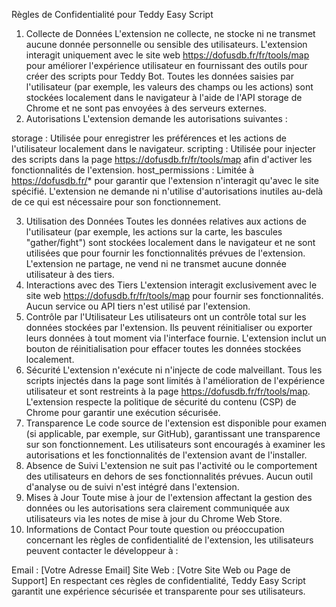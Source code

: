 Règles de Confidentialité pour Teddy Easy Script
1. Collecte de Données
L'extension ne collecte, ne stocke ni ne transmet aucune donnée personnelle ou sensible des utilisateurs.
L'extension interagit uniquement avec le site web https://dofusdb.fr/fr/tools/map pour améliorer l'expérience utilisateur en fournissant des outils pour créer des scripts pour Teddy Bot.
Toutes les données saisies par l'utilisateur (par exemple, les valeurs des champs ou les actions) sont stockées localement dans le navigateur à l'aide de l'API storage de Chrome et ne sont pas envoyées à des serveurs externes.
2. Autorisations
L'extension demande les autorisations suivantes :

storage : Utilisée pour enregistrer les préférences et les actions de l'utilisateur localement dans le navigateur.
scripting : Utilisée pour injecter des scripts dans la page https://dofusdb.fr/fr/tools/map afin d'activer les fonctionnalités de l'extension.
host_permissions : Limitée à https://dofusdb.fr/* pour garantir que l'extension n'interagit qu'avec le site spécifié.
L'extension ne demande ni n'utilise d'autorisations inutiles au-delà de ce qui est nécessaire pour son fonctionnement.

3. Utilisation des Données
Toutes les données relatives aux actions de l'utilisateur (par exemple, les actions sur la carte, les bascules "gather/fight") sont stockées localement dans le navigateur et ne sont utilisées que pour fournir les fonctionnalités prévues de l'extension.
L'extension ne partage, ne vend ni ne transmet aucune donnée utilisateur à des tiers.
4. Interactions avec des Tiers
L'extension interagit exclusivement avec le site web https://dofusdb.fr/fr/tools/map pour fournir ses fonctionnalités.
Aucun service ou API tiers n'est utilisé par l'extension.
5. Contrôle par l'Utilisateur
Les utilisateurs ont un contrôle total sur les données stockées par l'extension. Ils peuvent réinitialiser ou exporter leurs données à tout moment via l'interface fournie.
L'extension inclut un bouton de réinitialisation pour effacer toutes les données stockées localement.
6. Sécurité
L'extension n'exécute ni n'injecte de code malveillant.
Tous les scripts injectés dans la page sont limités à l'amélioration de l'expérience utilisateur et sont restreints à la page https://dofusdb.fr/fr/tools/map.
L'extension respecte la politique de sécurité du contenu (CSP) de Chrome pour garantir une exécution sécurisée.
7. Transparence
Le code source de l'extension est disponible pour examen (si applicable, par exemple, sur GitHub), garantissant une transparence sur son fonctionnement.
Les utilisateurs sont encouragés à examiner les autorisations et les fonctionnalités de l'extension avant de l'installer.
8. Absence de Suivi
L'extension ne suit pas l'activité ou le comportement des utilisateurs en dehors de ses fonctionnalités prévues.
Aucun outil d'analyse ou de suivi n'est intégré dans l'extension.
9. Mises à Jour
Toute mise à jour de l'extension affectant la gestion des données ou les autorisations sera clairement communiquée aux utilisateurs via les notes de mise à jour du Chrome Web Store.
10. Informations de Contact
Pour toute question ou préoccupation concernant les règles de confidentialité de l'extension, les utilisateurs peuvent contacter le développeur à :

Email : [Votre Adresse Email]
Site Web : [Votre Site Web ou Page de Support]
En respectant ces règles de confidentialité, Teddy Easy Script garantit une expérience sécurisée et transparente pour ses utilisateurs.